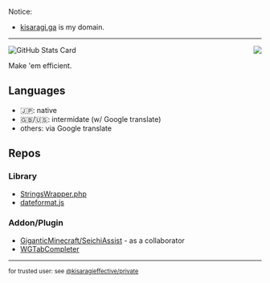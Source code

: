 Notice:
- [kisaragi.ga](https://kisaragi.ga) is my domain.

----
![GitHub Stats Card](https://github-readme-stats.vercel.app/api?username=KisaragiEffective&show_icons=true&count_private=true)
<img align="right" src="https://github-readme-stats.vercel.app/api/top-langs/?username=KisaragiEffective&layout=compact&hide=html" />

Make 'em efficient.
## Languages
- 🇯🇵: native
- 🇬🇧/🇺🇸: intermidate (w/ Google translate)
- others: via Google translate

## Repos
### Library
- [StringsWrapper.php](https://github.com/KisaragiEffective/StringWrappers.php)
- [dateformat.js](https://github.com/KisaragiEffective/dateformat.js)

### Addon/Plugin
- [GiganticMinecraft/SeichiAssist](https://github.com/GiganticMinecraft/SeichiAssist) - as a collaborator
- [WGTabCompleter](https://github.com/KisaragiEffective/WGTabCompleter)

----
<small>for trusted user: see [@kisaragieffective/private](https://github.com/KisaragiEffective/private)</small>
